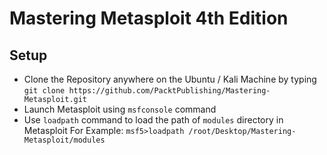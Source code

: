 # Mastering Metasploit 4th Edition #

## Setup ##
- Clone the Repository anywhere on the Ubuntu / Kali Machine by typing `git clone https://github.com/PacktPublishing/Mastering-Metasploit.git`
- Launch Metasploit using `msfconsole` command
- Use `loadpath` command to load the path of `modules` directory in Metasploit For Example: `msf5>loadpath /root/Desktop/Mastering-Metasploit/modules`
